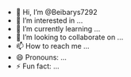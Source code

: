 - 👋 Hi, I’m @Beibarys7292
- 👀 I’m interested in ...
- 🌱 I’m currently learning ...
- 💞️ I’m looking to collaborate on ...
- 📫 How to reach me ...
- 😄 Pronouns: ...
- ⚡ Fun fact: ...

<!---
Beibarys7292/Beibarys7292 is a ✨ special ✨ repository because its `README.md` (this file) appears on your GitHub profile.
You can click the Preview link to take a look at your changes.
--->
